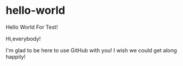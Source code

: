 # hello-world
Hello World For Test!

Hi,everybody!

I'm glad to be here to use GitHub with you! I wish we could get along happily!
